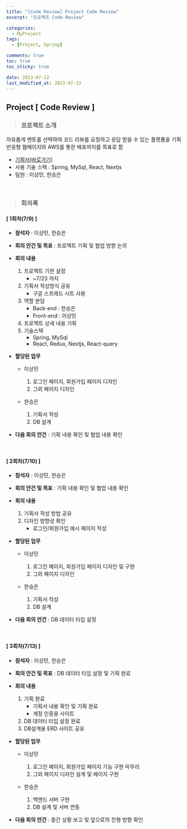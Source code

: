 ```yaml
---
title: "[Code Review] Project Code Review"
excerpt: "프로젝트 Code Review"

categories:
  - MyProject
tags:
  - [Project, Spring]

comments: true
toc: true
toc_sticky: true

date: 2023-07-12
last_modified_at: 2023-07-13
---
```


## Project [ Code Review ]

> ### 프로젝트 소개

자유롭게 멘토를 선택하여 코드 리뷰를 요청하고 응답 받을 수 있는 플랫폼을 기획  
반응형 웹페이지와 AWS를 통한 배포까지를 목표로 함

- <a href="https://docs.google.com/spreadsheets/d/1AVsYmQw9CeW6j1WlSwJGeKoM9TVOWVCt3fK4NPtPZIA/edit#gid=1464759547" target="_blank">기획서(바로가기)</a>
- 사용 기술 스택 : Spring, MySql, React, Nextjs
- 팀원 : 이상민, 한승은

<br>

> ### 회의록

#### [ 1회차(7/9) ]

- **참석자** : 이상민, 한승은

- **회의 안건 및 목표** : 프로젝트 기획 및 협업 방향 논의

- **회의 내용**

  1. 프로젝트 기한 설정
     - ~7/23 까지
  2. 기획서 작성방식 공유
     - 구글 스프레드 시트 사용
  3. 역할 분담
     - Back-end : 한승은
     - Front-end : 이상민
  4. 프로젝트 상세 내용 기획
  5. 기술스택
     - Spring, MySql
     - React, Redux, Nextjs, React-query

- **할당된 업무**

  - 이상민

    1. 로그인 페이지, 회원가입 페이지 디자인
    2. 그외 페이지 디자인

  - 한승은

    1. 기획서 작성
    2. DB 설계

- **다음 회의 안건** : 기획 내용 확인 및 협업 내용 확인

  <br>

#### [ 2회차(7/10) ]

- **참석자** : 이상민, 한승은

- **회의 안건 및 목표** : 기획 내용 확인 및 협업 내용 확인

- **회의 내용**

  1. 기획서 작성 방법 공유
  2. 디자인 방향성 확인
     - 로그인/회원가입 예시 페이지 작성

- **할당된 업무**

  - 이상민

    1. 로그인 페이지, 회원가입 페이지 디자인 및 구현
    2. 그외 페이지 디자인

  - 한승은

    1. 기획서 작성
    2. DB 설계

- **다음 회의 안건** : DB 데이터 타입 설정

  <br>

#### [ 3회차(7/13) ]

- **참석자** : 이상민, 한승은

- **회의 안건 및 목표** : DB 데이터 타입 설정 및 기획 완료

- **회의 내용**

  1. 기획 완료
     - 기획서 내용 확인 및 기획 완료
     - 계정 인증용 사이트
  2. DB 데이터 타입 설정 완료
  3. DB설계용 ERD 사이트 공유

- **할당된 업무**

  - 이상민

    1. 로그인 페이지, 회원가입 페이지 기능 구현 마무리
    2. 그외 페이지 디자인 설계 및 페이지 구현

  - 한승은

    1. 백엔드 서버 구현
    2. DB 설계 및 서버 연동

- **다음 회의 안건** : 중간 상황 보고 및 앞으로의 진행 방향 확인

  <br>
